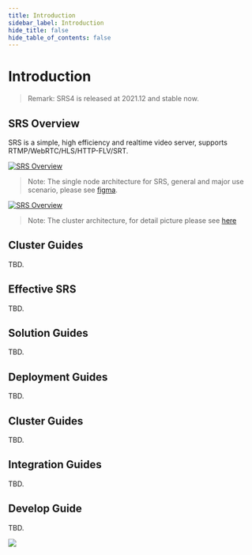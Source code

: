 ```yaml
---
title: Introduction
sidebar_label: Introduction
hide_title: false
hide_table_of_contents: false
---
```


# Introduction

> Remark: SRS4 is released at 2021.12 and stable now.

## SRS Overview

SRS is a simple, high efficiency and realtime video server, supports RTMP/WebRTC/HLS/HTTP-FLV/SRT.

[![SRS Overview](/img/SRS-SingleNode-4.0-sd.png)](/img/SRS-SingleNode-4.0-hd.png)

> Note: The single node architecture for SRS, general and major use scenario, please see [figma](https://www.figma.com/file/333POxVznQ8Wz1Rxlppn36/SRS-4.0-Server-Arch).

[![SRS Overview](/img/SRS-Overview-4.0.png)](/img/SRS-Overview-4.0.png)

> Note: The cluster architecture, for detail picture please see [here](https://www.processon.com/view/link/5e3f5581e4b0a3daae80ecef)

## Cluster Guides

TBD.

## Effective SRS

TBD.

## Solution Guides

TBD.

## Deployment Guides

TBD.

## Cluster Guides

TBD.

## Integration Guides

TBD.

## Develop Guide

TBD.


![](https://ossrs.net/gif/v1/sls.gif?site=ossrs.io&path=/lts/doc-en-4/doc/introduction)


